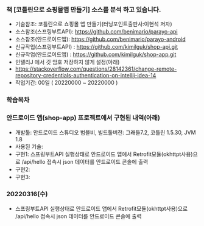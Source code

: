 ### 책 [코틀린으로 쇼핑몰앱 만들기] 소스를 분석 하고 있습니다.
- 기술참조: 코틀린으로 쇼핑몰 앱 만들기(터닝포인트출판사:이현석 저자)
- 소스참조(스프링부트API): https://github.com/benimario/parayo-api
- 소스참조(안드로이드앱): https://github.com/benimario/parayo-android
- 신규작업(스프링부트API) : https://github.com/kimilguk/shop-api.git
- 신규작업(안드로이드앱) : https://github.com/kimilguk/shop-app.git
- 인텔리J 에서 깃 암호 저장하지 않게 설정(아래)
- https://stackoverflow.com/questions/28142361/change-remote-repository-credentials-authentication-on-intellij-idea-14
- 작업기간: 00일 ( 20220000 ~ 20220000 )

### 학습목차

### 안드로이드 앱(shop-app) 프로젝트에서 구현된 내역(아래)
- 개발툴: 안드로이드 스튜디오 범블비, 빌드툴버전: 그래들7.2, 코틀린 1.5.30, JVM 1.8
- 사용된 기술:
- 구현1: 스프링부트API 실행상태로 안드로이드 앱에서 Retrofit모듈(okhttpt사용)으로 /api/hello 접속시 json 데이터를 안드로이드 콘솔에 출력
- 구현2:
- 구현3:

### 20220316(수)
- 스프링부트API 실행상태로 안드로이드 앱에서 Retrofit모듈(okhttpt사용)으로 /api/hello 접속시 json 데이터를 안드로이드 콘솔에 출력